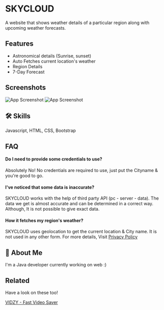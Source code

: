 
# SKYCLOUD

A website that shows weather details of a particular region along with upcoming weather forecasts.


## Features

- Astronomical details (Sunrise, sunset)
- Auto Fetches current location's weather
- Region Details
- 7-Day Forecast


## Screenshots
![App Screenshot](https://res.cloudinary.com/customzone-app/image/upload/v1670483023/Skycloud/img1_q9rjfk.jpg)
![App Screenshot](https://res.cloudinary.com/customzone-app/image/upload/v1670483078/Skycloud/img2_itwazh.jpg)


## 🛠 Skills
Javascript, HTML, CSS, Bootstrap


## FAQ

#### Do I need to provide some credentials to use?

Absolutely No! No credentials are required to use, just put the Cityname & you're good to go.

#### I've noticed that some data is inaccurate?

SKYCLOUD works with the help of third party API (pc - server - data). The data we get is almost accurate and can be determined in a correct way. Although, It is not possible to give exact data.

#### How it fetches my region's weather?

SKYCLOUD uses geolocation to get the current location & City name. It is not used in any other form. For more details, Visit [Privacy Policy](link)

## 🚀 About Me
I'm a Java developer currently working on web :)


## Related

Have a look on these too!

[VIDZY - Fast Video Saver](https://adidecodes.github.io/Vidzy)

